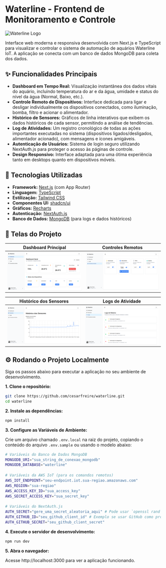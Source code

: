 # Waterline - Frontend de Monitoramento e Controle

![Waterline Logo](https://img.shields.io/badge/Project-Waterline-06b6d4?style=for-the-badge&logo=react)

Interface web moderna e responsiva desenvolvida com Next.js e TypeScript para visualizar e controlar o sistema de automação de aquários Waterline IoT. A aplicação se conecta com um banco de dados MongoDB para coleta dos dados.

## ✨ Funcionalidades Principais

- **Dashboard em Tempo Real:** Visualização instantânea dos dados vitais do aquário, incluindo temperatura do ar e da água, umidade e status do nível da água (Normal, Baixo, etc.).
- **Controle Remoto de Dispositivos:** Interface dedicada para ligar e desligar individualmente os dispositivos conectados, como iluminação, bomba, filtro e acionar o alimentador.
- **Histórico de Sensores:** Gráficos de linha interativos que exibem os dados históricos de cada sensor, permitindo a análise de tendências.
- **Log de Atividades:** Um registro cronológico de todas as ações importantes executadas no sistema (dispositivos ligados/desligados, alimentador acionado), com mensagens e ícones amigáveis.
- **Autenticação de Usuários:** Sistema de login seguro utilizando NextAuth.js para proteger o acesso às páginas de controle.
- **Design Responsivo:** Interface adaptada para uma ótima experiência tanto em desktops quanto em dispositivos móveis.

## 🚀 Tecnologias Utilizadas

- **Framework:** [Next.js](https://nextjs.org/) (com App Router)
- **Linguagem:** [TypeScript](https://www.typescriptlang.org/)
- **Estilização:** [Tailwind CSS](https://tailwindcss.com/)
- **Componentes UI:** [shadcn/ui](https://ui.shadcn.com/)
- **Gráficos:** [Recharts](https://recharts.org/)
- **Autenticação:** [NextAuth.js](https://next-auth.js.org/)
- **Banco de Dados:** [MongoDB](https://www.mongodb.com/) (para logs e dados históricos)

## 📸 Telas do Projeto

| Dashboard Principal                | Controles Remotos                  |
| ---------------------------------- | ---------------------------------- |
| ![Dashboard](./docs/exemplo_1.png) | ![Controles](./docs/exemplo_4.png) |

| Histórico dos Sensores             | Logs de Atividade             |
| ---------------------------------- | ----------------------------- |
| ![Histórico](./docs/exemplo_2.png) | ![Logs](./docs/exemplo_3.png) |

## ⚙️ Rodando o Projeto Localmente

Siga os passos abaixo para executar a aplicação no seu ambiente de desenvolvimento.

**1. Clone o repositório:**

```bash
git clone https://github.com/cesarfreire/waterline.git
cd waterline
```

**2. Instale as dependências:**

```bash
npm install
```

**3. Configure as Variáveis de Ambiente:**

Crie um arquivo chamado `.env.local` na raiz do projeto, copiando o conteúdo do arquivo `.env.sample` ou usando o modelo abaixo:

```bash
# Variáveis do Banco de Dados MongoDB
MONGODB_URI="sua_string_de_conexao_mongodb"
MONGODB_DATABASE="waterline"

# Variáveis da AWS IoT (para os comandos remotos)
AWS_IOT_ENDPOINT="seu-endpoint.iot.sua-regiao.amazonaws.com"
AWS_REGION="sua-regiao"
AWS_ACCESS_KEY_ID="sua_access_key"
AWS_SECRET_ACCESS_KEY="sua_secret_key"

# Variáveis do NextAuth.js
AUTH_SECRET="gere_uma_secret_aleatoria_aqui" # Pode usar `openssl rand -base64 32`
AUTH_GITHUB_ID="seu_github_client_id" # Exemplo se usar GitHub como provedor
AUTH_GITHUB_SECRET="seu_github_client_secret"
```

**4. Execute o servidor de desenvolvimento:**

```bash
npm run dev
```

**5. Abra o navegador:**

Acesse http://localhost:3000 para ver a aplicação funcionando.
